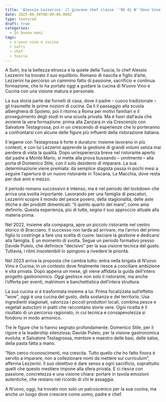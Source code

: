 ```yaml
---
title: 'Alessio Lezzerini: il giovane chef classe ''96 di N''Uovo Vino e Cucina'
date: 2025-06-30T00:00:00.000Z
type: featured
draft: true
categories:
  - In buone mani
tags:
  - n'uovo vino e cucina
  - sutri
  - chef
  - tuscia
---
```


A Sutri, tra la bellezza etrusca e la quiete della Tuscia, lo chef Alessio Lezzerini ha trovato il suo equilibrio. Romano di nascita e figlio d’arte, Lezzerini ha percorso un cammino fatto di passione, sacrificio e continua formazione, che lo ha portato oggi a guidare la cucina di N’uovo Vino e Cucina con una visione matura e personale.

La sua storia parte dai fornelli di casa, dove il padre – cuoco tradizionale – gli trasmette le prime nozioni di cucina. Da lì il passaggio alla scuola alberghiera di Spoleto, poi il ritorno a Roma per motivi familiari e il proseguimento degli studi in una scuola privata. Ma è fuori dall’aula che avviene la vera formazione: prima alla Zanzara in via Crescenzio con Salvatore Testagrossa, poi in un crescendo di esperienze che lo porteranno a confrontarsi con alcune delle figure più influenti della ristorazione italiana.

Il legame con Testagrossa è forte e duraturo: insieme lavorano in più contesti, e con lui Lezzerini apprende la gestione di grandi volumi senza mai perdere di vista la qualità. Dopo un’esperienza breve nel ristorante aperto dal padre a Monte Mario, si mette alla prova bussando – umilmente – alla porta di Domenico Stile, con il solo desiderio di imparare. La sua determinazione viene premiata: da semplice stagista passa in pochi mesi a seguire l’apertura di un nuovo ristorante in Toscana, La Macchia, dove resta per due anni e mezzo.

Il periodo romano successivo è intenso, ma è nel periodo del lockdown che arriva una svolta importante. Lavorando per una famiglia di pescatori, Lezzerini scopre il mondo del pesce povero, della stagionalità, delle aste ittiche e dei prodotti dimenticati: “il quinto quarto del mare”, come ama definirlo. Questa esperienza, più di tutte, segna il suo approccio attuale alla materia prima.

Nel 2022, insieme alla compagna, apre un piccolo ristorante nel centro storico di Bracciano. Il successo non tarda ad arrivare, ma l’arrivo del primo figlio lo costringe a fare una scelta di cuore: lasciare la gestione e dedicarsi alla famiglia. È un momento di svolta. Segue un periodo formativo presso Davide Puleio, che definisce "decisivo" per la sua visione tecnica del gusto. Tuttavia, i ritmi insostenibili lo spingono a rivedere le priorità.

Nel 2023 arriva la proposta che cambia tutto: entra nella brigata di N’uovo Vino e Cucina, in un contesto dove finalmente riesce a conciliare ambizione e vita privata. Dopo appena un mese, gli viene affidata la guida dell’intero progetto gastronomico. Oggi gestisce non solo il ristorante, ma anche l’offerta per eventi, matrimoni e banchettistica dell’intera struttura.

La sua cucina si è trasformata insieme a lui. Prima focalizzata sull’effetto “wow”, oggi è una cucina del gusto, della sostanza e del territorio. Usa ingredienti stagionali, valorizza i piccoli produttori locali, combina pesce e vegetali autoctoni in piatti che raccontano storie vere. Ogni ricetta è il risultato di un percorso ragionato, in cui tecnica e consapevolezza si fondono in modo armonico.

Tre le figure che lo hanno segnato profondamente: Domenico Stile, per il rigore e la leadership silenziosa; Davide Puleio, per la visione gastronomica evoluta; e Salvatore Testagrossa, mentore e maestro delle basi, delle salse, della pasta fatta a mano.

“Non cerco riconoscimenti, ma crescita. Tutto quello che ho fatto finora è servito a imparare, non a collezionare nomi da mettere sul curriculum”, afferma Lezzerini. Il suo obiettivo è dare senso a ogni sacrificio, soprattutto quelli che questo mestiere impone alla sfera privata. E ci riesce con passione, concretezza e una visione chiara: portare in tavola emozioni autentiche, che restano nel ricordo di chi le assaggia.

A N’uovo, oggi, ha trovato non solo un palcoscenico per la sua cucina, ma anche un luogo dove crescere come uomo, padre e chef.
